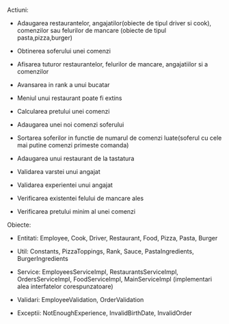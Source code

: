 Actiuni:

* Adaugarea restaurantelor, angajatilor(obiecte de tipul driver si cook), comenzilor sau felurilor de mancare (obiecte de tipul pasta,pizza,burger)


* Obtinerea soferului unei comenzi

* Afisarea tuturor restaurantelor, felurilor de mancare, angajatiilor si a comenzilor


* Avansarea in rank a unui bucatar


* Meniul unui restaurant poate fi extins


* Calcularea pretului unei comenzi


* Adaugarea unei noi comenzi soferului


* Sortarea soferilor in functie de numarul de comenzi luate(soferul cu cele mai putine comenzi primeste comanda)


* Adaugarea unui restaurant de la tastatura


* Validarea varstei unui angajat


* Validarea experientei unui angajat


* Verificarea existentei felului de mancare ales


* Verificarea pretului minim al unei comenzi


Obiecte:


* Entitati: Employee, Cook, Driver, Restaurant, Food, Pizza, Pasta, Burger


* Util: Constants, PizzaToppings, Rank, Sauce, PastaIngredients, BurgerIngredients


* Service: EmployeesServiceImpl, RestaurantsServiceImpl, OrdersServiceImpl, FoodServiceImpl, MainServiceImpl (implementari alea interfatelor corespunzatoare)


* Validari: EmployeeValidation, OrderValidation


* Exceptii: NotEnoughExperience, InvalidBirthDate, InvalidOrder



